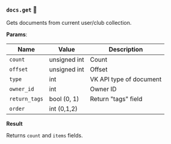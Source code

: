 ### `docs.get` 🔰

Gets documents from current user/club collection.

**Params**:

|Name|Value|Description|
|--|--|--|
|`count`|unsigned int|Count|
|`offset`|unsigned int|Offset|
|`type`|int|VK API type of document|
|`owner_id`|int|Owner ID|
|`return_tags`|bool (0, 1)|Return "tags" field|
|`order`|int (0,1,2)| |

**Result**

Returns `count` and `items` fields.
